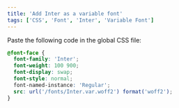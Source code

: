 ```yaml
---
title: 'Add Inter as a variable font'
tags: ['CSS', 'Font', 'Inter', 'Variable Font']
---
```


Paste the following code in the global CSS file:

```css
@font-face {
  font-family: 'Inter';
  font-weight: 100 900;
  font-display: swap;
  font-style: normal;
  font-named-instance: 'Regular';
  src: url('/fonts/Inter.var.woff2') format('woff2');
}
```
